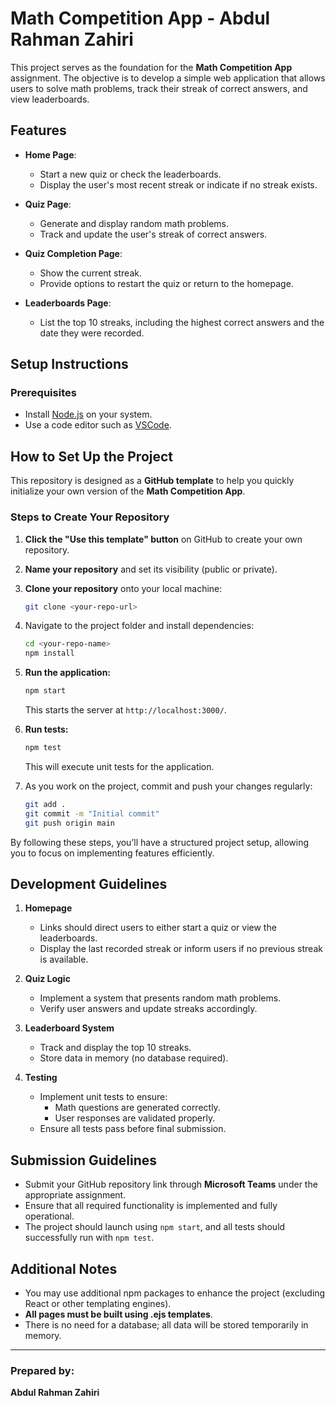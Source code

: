 # Math Competition App - Abdul Rahman Zahiri

This project serves as the foundation for the **Math Competition App** assignment. The objective is to develop a simple web application that allows users to solve math problems, track their streak of correct answers, and view leaderboards.

## Features

- **Home Page**:
  - Start a new quiz or check the leaderboards.
  - Display the user's most recent streak or indicate if no streak exists.
- **Quiz Page**:

  - Generate and display random math problems.
  - Track and update the user's streak of correct answers.

- **Quiz Completion Page**:

  - Show the current streak.
  - Provide options to restart the quiz or return to the homepage.

- **Leaderboards Page**:
  - List the top 10 streaks, including the highest correct answers and the date they were recorded.

## Setup Instructions

### Prerequisites

- Install [Node.js](https://nodejs.org) on your system.
- Use a code editor such as [VSCode](https://code.visualstudio.com/).

## How to Set Up the Project

This repository is designed as a **GitHub template** to help you quickly initialize your own version of the **Math Competition App**.

### Steps to Create Your Repository

1. **Click the "Use this template" button** on GitHub to create your own repository.
2. **Name your repository** and set its visibility (public or private).
3. **Clone your repository** onto your local machine:
   ```bash
   git clone <your-repo-url>
   ```
4. Navigate to the project folder and install dependencies:
   ```bash
   cd <your-repo-name>
   npm install
   ```
5. **Run the application:**

   ```bash
   npm start
   ```

   This starts the server at `http://localhost:3000/`.

6. **Run tests:**

   ```bash
   npm test
   ```

   This will execute unit tests for the application.

7. As you work on the project, commit and push your changes regularly:
   ```bash
   git add .
   git commit -m "Initial commit"
   git push origin main
   ```

By following these steps, you’ll have a structured project setup, allowing you to focus on implementing features efficiently.

## Development Guidelines

1. **Homepage**
   - Links should direct users to either start a quiz or view the leaderboards.
   - Display the last recorded streak or inform users if no previous streak is available.
2. **Quiz Logic**
   - Implement a system that presents random math problems.
   - Verify user answers and update streaks accordingly.
3. **Leaderboard System**

   - Track and display the top 10 streaks.
   - Store data in memory (no database required).

4. **Testing**
   - Implement unit tests to ensure:
     - Math questions are generated correctly.
     - User responses are validated properly.
   - Ensure all tests pass before final submission.

## Submission Guidelines

- Submit your GitHub repository link through **Microsoft Teams** under the appropriate assignment.
- Ensure that all required functionality is implemented and fully operational.
- The project should launch using `npm start`, and all tests should successfully run with `npm test`.

## Additional Notes

- You may use additional npm packages to enhance the project (excluding React or other templating engines).
- **All pages must be built using .ejs templates**.
- There is no need for a database; all data will be stored temporarily in memory.

---

### **Prepared by:**

**Abdul Rahman Zahiri**
